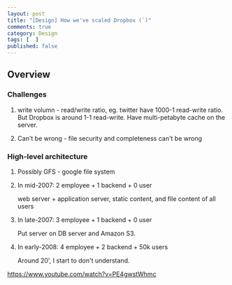 ```yaml
---
layout: post
title: "[Design] How we've scaled Dropbox (`)"
comments: true
category: Design
tags: [  ]
published: false
---
```


## Overview

### Challenges 

1. write volumn - read/write ratio, eg. twitter have 1000-1 read-write ratio. But Dropbox is around 1-1 read-write. Have multi-petabyte cache on the server.

1. Can't be wrong - file security and completeness can't be wrong

### High-level architecture

1. Possibly GFS - google file system

1. In mid-2007: 2 employee + 1 backend + 0 user 

    web server + application server, static content, and file content of all users

1. In late-2007: 3 employee + 1 backend + 0 user
    
    Put server on DB server and Amazon S3. 

1. In early-2008: 4 employee + 2 backend + 50k users

    Around 20', I start to don't understand. 

https://www.youtube.com/watch?v=PE4gwstWhmc
